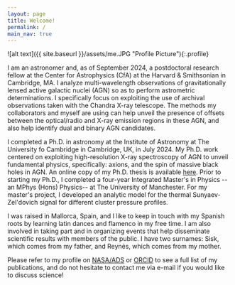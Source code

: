 ```yaml
---
layout: page
title: Welcome!
permalink: /
main_nav: true
---
```


![alt text]({{ site.baseurl }}/assets/me.JPG "Profile Picture"){:.profile}

I am an astronomer and, as of September 2024, a postdoctoral research fellow at the Center for Astrophysics (CfA) at the Harvard & Smithsonian in Cambridge, MA. I analyze multi-wavelength observations of gravitationally lensed active galactic nuclei (AGN) so as to perform astrometric determinations. I specifically focus on exploiting the use of archival observations taken with the Chandra X-ray telescope. The methods my collaborators and myself are using can help unveil the presence of offsets between the optical/radio and X-ray emission regions in these AGN, and also help identify dual and binary AGN candidates. 

I completed a Ph.D. in astronomy at the Institute of Astronomy at The University fo Cambridge in Cambridge, UK, in July 2024. My Ph.D. work centered on exploiting high-resolution X-ray spectroscopy of AGN to unveil fundamental physics, specifically: axions, and the spin of massive black holes in AGN. An online copy of my Ph.D. thesis is available [here](https://www.repository.cam.ac.uk/items/73316b31-4841-4c8f-a1f4-5a6c6fcb0735). Prior to starting my Ph.D., I completed a four-year Integrated Master's in Physics --an MPhys (Hons) Physics-- at The University of Manchester. For my master's project, I developed an analytic model for the thermal Sunyaev-Zel'dovich signal for different cluster pressure profiles. 

I was raised in Mallorca, Spain, and I like to keep in touch with my Spanish roots by learning latin dances and flamenco in my free time. I am also involved in taking part and in organizing events that help disseminate scientific results with members of the public. I have two surnames: Sisk, which comes from my father, and Reynés, which comes from my mother. 

Please refer to my profile on [NASA/ADS](https://ui.adsabs.harvard.edu/search/fq=%7B!type%3Daqp%20v%3D%24fq_database%7D&fq_database=(database%3Aastronomy%20OR%20database%3Aphysics)&q=%20%20author%3A%22sisk-reynes%22&sort=date%20desc%2C%20bibcode%20desc&p_=0) or [ORCID](https://orcid.org/0000-0003-3814-6796) to see a full list of my publications, and do not hesitate to contact me via e-mail if you would like to discuss science!

[centrarium]: https://github.com/bencentra/centrarium
[bencentra]: http://bencentra.com
[jekyll]: https://github.com/jekyll/jekyll
[NASA/ADS]: https://ui.adsabs.harvard.edu/search/fq=%7B!type%3Daqp%20v%3D%24fq_database%7D&fq_database=(database%3Aastronomy%20OR%20database%3Aphysics)&q=%20%20author%3A%22sisk-reynes%22&sort=date%20desc%2C%20bibcode%20desc&p_=0
[ORCID]: https://orcid.org/0000-0003-3814-6796
